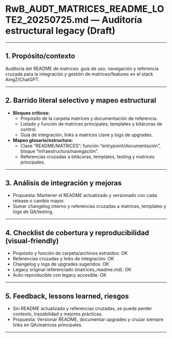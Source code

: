 # RwB_AUDT_MATRICES_README_LOTE2_20250725.md — Auditoría estructural legacy (Draft)

---

## 1. Propósito/contexto
Auditoría del README de matrices: guía de uso, navegación y referencia cruzada para la integración y gestión de matrices/features en el stack AingZ/ChatGPT.

---

## 2. Barrido literal selectivo y mapeo estructural
- **Bloques críticos:**
  - Propósito de la carpeta matrices y documentación de referencia.
  - Listado y función de matrices principales, templates y bitácoras de control.
  - Guía de integración, links a matrices clave y logs de upgrades.
- **Mapeo glosario/estructura:**
  - Clase “README/MATRICES”; función “entrypoint/documentación”, bloque “infraestructura/navegación”.
  - Referencias cruzadas a bitácoras, templates, testing y matrices principales.

---

## 3. Análisis de integración y mejoras
- Propuesta: Mantener el README actualizado y versionado con cada release o cambio mayor.
- Sumar changelog interno y referencias cruzadas a matrices, templates y logs de QA/testing.

---

## 4. Checklist de cobertura y reproducibilidad (visual-friendly)
- Propósito y función de carpeta/archivos extraídos: OK
- Referencias cruzadas y links de integración: OK
- Changelog y logs de upgrades sugeridos: OK
- Legacy original referenciado (matrices_readme.md): OK
- Auto-reproducible con legacy accesible: OK

---

## 5. Feedback, lessons learned, riesgos
- Sin README actualizado y referencias cruzadas, se puede perder contexto, trazabilidad y mejores prácticas.
- Propuesta: Versionar README, documentar upgrades y cruzar siempre links en QA/matrices principales.

---

